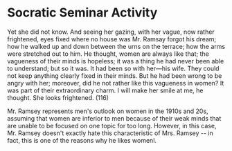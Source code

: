 # Socratic Seminar Activity

Yet she did not know. And seeing her gazing, with her vague, now rather frightened, eyes fixed where no house was Mr. Ramsay forgot his dream; how he walked up and down between the urns on the terrace; how the arms were stretched out to him. He thought, women are always like that; the vagueness of their minds is hopeless; it was a thing he had never been able to understand; but so it was. It had been so with her—his wife. They could not keep anything clearly fixed in their minds. But he had been wrong to be angry with her; moreover, did he not rather like this vagueness in women? It was part of their extraordinary charm. I will make her smile at me, he thought. She looks frightened. (116)

Mr. Ramsey represents men's outlook on women in the 1910s and 20s, assuming that women are inferior to men because of their weak minds that are unable to be focused on one topic for too long. However, in this case, Mr. Ramsey doesn't exactly hate this characteristic of Mrs. Ramsey -- in fact, this is one of the reasons why he likes womenl. 
